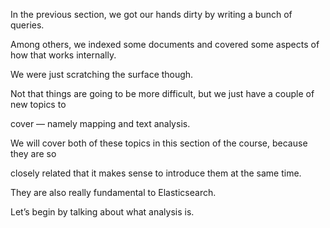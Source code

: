 In the previous section, we got our hands dirty by writing a bunch of queries.

Among others, we indexed some documents and covered some aspects of how that works internally.

We were just scratching the surface though.

Not that things are going to be more difficult, but we just have a couple of new topics to

cover — namely mapping and text analysis.

We will cover both of these topics in this section of the course, because they are so

closely related that it makes sense to introduce them at the same time.

They are also really fundamental to Elasticsearch.

Let’s begin by talking about what analysis is.

